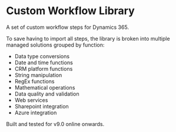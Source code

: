 # Custom Workflow Library

A set of custom workflow steps for Dynamics 365. 

To save having to import all steps, the library is broken into multiple managed solutions grouped by function:

- Data type conversions
- Date and time functions
- CRM platform functions
- String manipulation
- RegEx functions
- Mathematical operations
- Data quality and validation
- Web services
- Sharepoint integration
- Azure integration

Built and tested for v9.0 online onwards.
